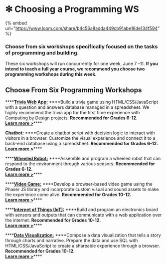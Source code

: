 # ✻ Choosing a Programming WS

{% embed url="https://www.loom.com/share/b4c56a8adda449cb91abe16de134f594" %}

### Choose from six workshops specifically focused on the tasks of programming and building.

These six workshops will run concurrently for one week, June 7 -11. **If you intend to teach a full year course, we recommend you choose two programming workshops during this week.** 

## Choose From Six Programming Workshops

\*\*\*\*[**Trivia Web App:**](trivia/) ****Build a trivia game using HTML/CSS/JavaScript with a question and answers database managed in a spreadsheet. We highly recommend the trivia app for the first time experience with Computing by Design projects. **Recommended for Grades 6-12.**   
[**Learn more &gt;**](trivia/)\*\*\*\*

[**Chatbot:**](chatbot/) ****Create a chatbot script with decision logic to interact with visitors in a browser. Customize the visual experience and connect it to a back-end database using a spreadsheet. **Recommended for Grades 6-12.**   
[**Learn more &gt;**](chatbot/)\*\*\*\*

\*\*\*\*[**Wheeled Robot:**](robot/) ****Assemble and program a wheeled robot that can respond to the environment through various sensors. **Recommended for Grades 6-12.**   
[**Learn more &gt;**](robot/)\*\*\*\*

\*\*\*\*[**Video Game:**](video-game/) ****Develop a browser-based video game using the Phaser JS library and incorporate custom visual and sound assets to make the experience come alive. **Recommended for Grades 10-12.**   
[**Learn more &gt;**](video-game/)\*\*\*\*

\*\*\*\*[**Internet of Things \(IoT\):**](iot/) ****Build and program an electronics board with sensors and outputs that can communicate with a web application over the internet. **Recommended for Grades 10-12.**  
[**Learn more &gt;**](iot/)\*\*\*\*

\*\*\*\*[**Data Visualization:**](dataviz/) ****Compose a data visualization that tells a story through charts and narrative. Prepare the data and use SQL with HTML/CSS/JavaScript to create a shareable experience through a browser. **Recommended for Grades 10-12.**  
[**Learn more &gt;**](dataviz/)\*\*\*\*


